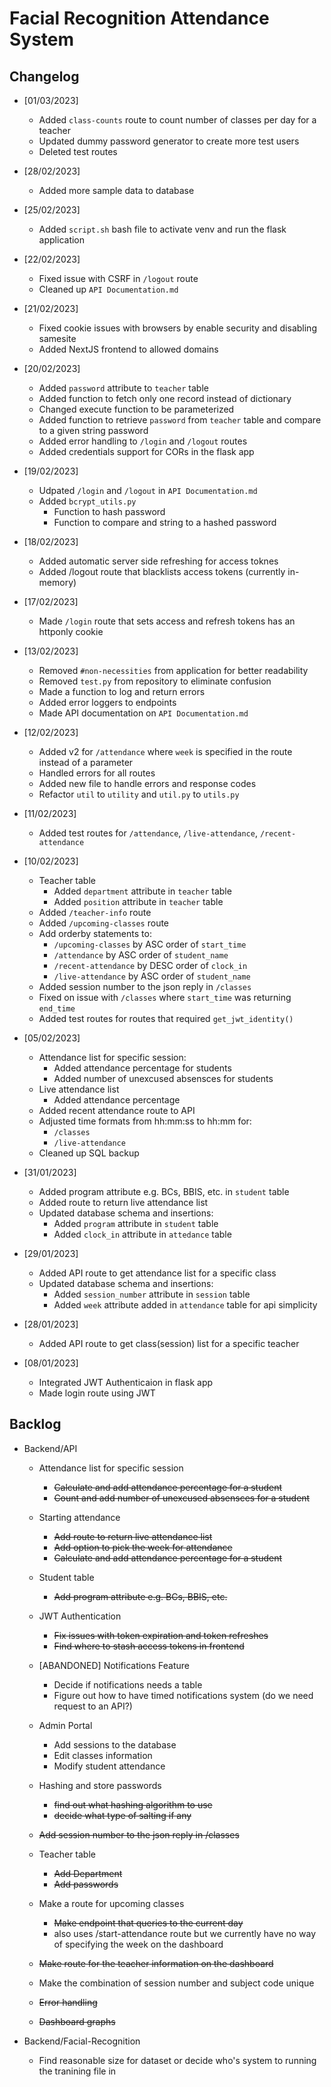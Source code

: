 # Facial Recognition Attendance System

 ## Changelog
* [01/03/2023]
  * Added `class-counts` route to count number of classes per day for a teacher
  * Updated dummy password generator to create more test users
  * Deleted test routes

* [28/02/2023]
  * Added more sample data to database

* [25/02/2023]
  * Added `script.sh` bash file to activate venv and run the flask application
 
* [22/02/2023]
  * Fixed issue with CSRF in `/logout` route
  * Cleaned up `API Documentation.md`

* [21/02/2023]
  * Fixed cookie issues with browsers by enable security and disabling samesite
  * Added NextJS frontend to allowed domains


* [20/02/2023]
  * Added `password` attribute to `teacher` table
  * Added function to fetch only one record instead of dictionary
  * Changed execute function to be parameterized
  * Added function to retrieve `password` from `teacher` table and compare to a given string password
  * Added error handling to `/login` and `/logout` routes
  * Added credentials support for CORs in the flask app


* [19/02/2023]
  * Udpated `/login` and `/logout` in `API Documentation.md`
  * Added `bcrypt_utils.py`
    * Function to hash password
    * Function to compare and string to a hashed password


* [18/02/2023]
  * Added automatic server side refreshing for access toknes
  * Added /logout route that blacklists access tokens (currently in-memory)


* [17/02/2023]
  * Made `/login` route that sets access and refresh tokens has an httponly cookie
 
* [13/02/2023]
  * Removed `#non-necessities` from application for better readability
  * Removed `test.py` from repository to eliminate confusion 
  * Made a function to log and return errors
  * Added error loggers to endpoints
  * Made API documentation on `API Documentation.md`
 
* [12/02/2023]
  * Added v2 for `/attendance` where `week` is specified in the route instead of a parameter
  * Handled errors for all routes
  * Added new file to handle errors and response codes
  * Refactor `util` to `utility` and `util.py` to `utils.py`
 
* [11/02/2023]
  * Added test routes for `/attendance`, `/live-attendance`, `/recent-attendance`
 
* [10/02/2023] 
  * Teacher table
    * Added `department` attribute in `teacher` table
    * Added `position` attribute in `teacher` table
  * Added `/teacher-info` route
  * Added `/upcoming-classes` route
  * Add orderby statements to:
    * `/upcoming-classes` by ASC order of `start_time`
    * `/attendance` by ASC order of `student_name`
    * `/recent-attendance` by DESC order of `clock_in`
    * `/live-attendance` by ASC order of `student_name`
  * Added session number to the json reply in `/classes`
  * Fixed on issue with `/classes` where `start_time` was returning `end_time`
  * Added test routes for routes that required `get_jwt_identity()`
  
 
* [05/02/2023]
  * Attendance list for specific session:
    * Added attendance percentage for students
    * Added number of unexcused absensces for students
  * Live attendance list
    * Added attendance percentage
  * Added recent attendance route to API
  * Adjusted time formats from hh:mm:ss to hh:mm for:
    * `/classes`
    * `/live-attendance`
  * Cleaned up SQL backup 
 
* [31/01/2023]
  * Added program attribute e.g. BCs, BBIS, etc. in `student` table
  * Added route to return live attendance list
  * Updated database schema and insertions:
    * Added `program` attribute in `student` table
    * Added `clock_in` attribute in `attedance` table
 
* [29/01/2023]
  * Added API route to get attendance list for a specific class
  * Updated database schema and insertions:
    * Added `session_number` attribute in `session` table
    * Added `week` attribute added in `attendance` table for api simplicity
  
* [28/01/2023]
  * Added API route to get class(session) list for a specific teacher

* [08/01/2023]
  * Integrated JWT Authenticaion in flask app
  * Made login route using JWT
  
## Backlog

* Backend/API
  * Attendance list for specific session
    * ~~Calculate and add attendance percentage for a student~~
    * ~~Count and add number of unexcused absensces for a student~~
  
  * Starting attendance
    * ~~Add route to return live attendance list~~
    * ~~Add option to pick the week for attendance~~
    * ~~Calculate and add attendance percentage for a student~~
    
  * Student table
    * ~~Add program attribute e.g. BCs, BBIS, etc.~~
  
  * JWT Authentication
    * ~~Fix issues with token expiration and token refreshes~~
    * ~~Find where to stash access tokens in frontend~~
    
  * [ABANDONED] Notifications Feature
    * Decide if notifications needs a table 
    * Figure out how to have timed notifications system (do we need request to an API?)
  
  * Admin Portal
    * Add sessions to the database
    * Edit classes information
    * Modify student attendance
    
  * Hashing and store passwords
    * ~~find out what hashing algorithm to use~~
    * ~~decide what type of salting if any~~
  
  * ~~Add session number to the json reply in /classes~~
  
  * Teacher table
    * ~~Add Department~~
    * ~~Add passwords~~
  
  * Make a route for upcoming classes
    * ~~Make endpoint that queries to the current day~~
    * also uses /start-attendance route but we currently have no way of specifying the week on the dashboard
  
  * ~~Make route for the teacher information on the dashboard~~
  
  * Make the combination of session number and subject code unique
  
  * ~~Error handling~~ 
  
  * ~~Dashboard graphs~~
  
* Backend/Facial-Recognition
  * Find reasonable size for dataset or decide who's system to running the tranining file in


